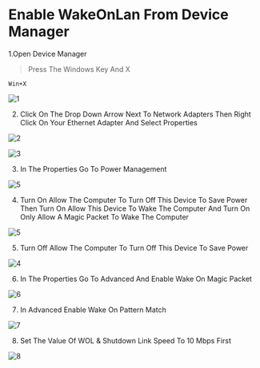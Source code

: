 # Enable WakeOnLan From Device Manager

1.Open Device Manager
>Press The Windows Key And X  

```
Win+X
```

![1](https://user-images.githubusercontent.com/94680549/228818684-46b49e43-9b0d-4e0d-ad1f-d8bddb2a2332.png)

2. Click On The Drop Down Arrow Next To Network Adapters Then Right Click On Your Ethernet Adapter And Select Properties

![2](https://user-images.githubusercontent.com/94680549/228819339-9df08fa1-5d46-4f00-8840-a9e0da452830.png)

![3](https://user-images.githubusercontent.com/94680549/228823264-e2ae2191-c8f4-45df-82ed-1348c1889da3.jpg)

3. In The Properties Go To Power Management

![5](https://user-images.githubusercontent.com/94680549/228820806-ba6b9ad3-f8eb-48de-bbe5-f97668b6c7e9.jpg)

4. Turn On Allow The Computer To Turn Off This Device To Save Power Then Turn On Allow This Device To Wake The Computer And Turn On Only Allow A Magic Packet To Wake The Computer 

![5](https://user-images.githubusercontent.com/94680549/228821317-6aef7cff-17f1-4fd3-88a3-b27d186ca99b.png)

5. Turn Off Allow The Computer To Turn Off This Device To Save Power

![4](https://user-images.githubusercontent.com/94680549/228821464-da182c3f-51a0-497a-ae58-40163f942692.png)

6. In The Properties Go To Advanced And Enable Wake On Magic Packet 

![6](https://user-images.githubusercontent.com/94680549/228821826-20c468b5-ceb2-4581-9de6-7a417c40db3c.jpg)

7. In Advanced Enable Wake On Pattern Match

![7](https://user-images.githubusercontent.com/94680549/228822081-64ea2e3c-019a-4450-9bc1-6c12c774c1c6.jpg)

8. Set The Value Of WOL & Shutdown Link Speed To 10 Mbps First

![8](https://user-images.githubusercontent.com/94680549/228822931-8b589697-e118-4f32-a57a-d4e08d04afb4.jpg)




